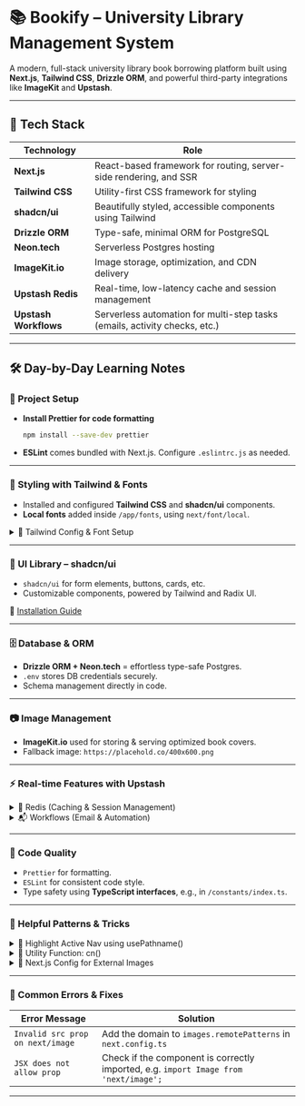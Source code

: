 # 📚 Bookify – University Library Management System

A modern, full-stack university library book borrowing platform built using **Next.js**, **Tailwind CSS**, **Drizzle ORM**, and powerful third-party integrations like **ImageKit** and **Upstash**.

---

## 🚀 Tech Stack

| Technology            | Role                                                                       |
| --------------------- | -------------------------------------------------------------------------- |
| **Next.js**           | React-based framework for routing, server-side rendering, and SSR          |
| **Tailwind CSS**      | Utility-first CSS framework for styling                                    |
| **shadcn/ui**         | Beautifully styled, accessible components using Tailwind                   |
| **Drizzle ORM**       | Type-safe, minimal ORM for PostgreSQL                                      |
| **Neon.tech**         | Serverless Postgres hosting                                                |
| **ImageKit.io**       | Image storage, optimization, and CDN delivery                              |
| **Upstash Redis**     | Real-time, low-latency cache and session management                        |
| **Upstash Workflows** | Serverless automation for multi-step tasks (emails, activity checks, etc.) |

---

## 🛠️ Day-by-Day Learning Notes

### 🔧 Project Setup

* **Install Prettier for code formatting**

  ```bash
  npm install --save-dev prettier
  ```
* **ESLint** comes bundled with Next.js. Configure `.eslintrc.js` as needed.

---

### 🎨 Styling with Tailwind & Fonts

* Installed and configured **Tailwind CSS** and **shadcn/ui** components.
* **Local fonts** added inside `/app/fonts`, using `next/font/local`.

<details>
<summary>📝 Tailwind Config & Font Setup</summary>

```tsx
// tailwind.config.ts
theme: {
  extend: {
    fontFamily: {
      bebas: ["var(--bebas-neue)"],
    },
    backgroundImage: {
      pattern: "url('/images/pattern.webp')",
    },
  }
}
```

```tsx
// layout.tsx

import localFont from "next/font/local";

const ibmPlexSans = localFont({
  src: [
    { path: '/fonts/IBMPlexSans-Regular.ttf', weight: '400', style: 'normal' },
    { path: '/fonts/IBMPlexSans-Medium.ttf', weight: '500', style: 'normal' },
    { path: '/fonts/IBMPlexSans-SemiBold.ttf', weight: '600', style: 'normal' },
    { path: '/fonts/IBMPlexSans-Bold.ttf', weight: '700', style: 'normal' },
  ],
});

const bebasNeue = localFont({
  src: [{ path: '/fonts/BebasNeue-Regular.ttf', weight: "400", style: "normal" }],
  variable: "--bebas-neue",
});
```

</details>

---

### 🧱 UI Library – shadcn/ui

* `shadcn/ui` for form elements, buttons, cards, etc.
* Customizable components, powered by Tailwind and Radix UI.

📎 [Installation Guide](https://ui.shadcn.com/docs/installation/next)

---

### 🗄️ Database & ORM

* **Drizzle ORM + Neon.tech** = effortless type-safe Postgres.
* `.env` stores DB credentials securely.
* Schema management directly in code.

---

### 📷 Image Management

* **ImageKit.io** used for storing & serving optimized book covers.
* Fallback image: `https://placehold.co/400x600.png`

---

### ⚡ Real-time Features with Upstash

<details>
<summary>🔄 Redis (Caching & Session Management)</summary>

* Low-latency access to user session or frequently-read book data.
* Perfect for managing real-time stats like "currently borrowed", etc.

</details>

<details>
<summary>📬 Workflows (Email & Automation)</summary>

* Automate onboarding flows, send reminders if users are inactive.
* Ideal for email verification, overdue notifications, etc.

</details>

---

### 🧼 Code Quality

* `Prettier` for formatting.
* `ESLint` for consistent code style.
* Type safety using **TypeScript interfaces**, e.g., in `/constants/index.ts`.

---

### 🧠 Helpful Patterns & Tricks

<details>
<summary>🔄 Highlight Active Nav using usePathname()</summary>

```tsx
import { usePathname } from "next/navigation";

const pathname = usePathname();
<Link href="/library" className={cn('text-base cursor-pointer capitalize', pathname === '/library' ? 'text-light-200' : 'text-light-100')}>
```

</details>

<details>
<summary>🧠 Utility Function: cn()</summary>

Utility function to conditionally join Tailwind class names.

```tsx
import { cn } from '@/lib/utils';
<Link href="/library" className={cn('text-base cursor-pointer capitalize', pathname === '/library' ? 'text-light-200' : 'text-light-100')}>
```

Used like:

```tsx
<div className={cn("base-class", isActive && "highlight")} />
```

</details>

<details>
<summary>🧩 Next.js Config for External Images</summary>

```ts
// next.config.ts
const nextConfig = {
  images: {
    remotePatterns: [
      {
        protocol: 'https',
        hostname: 'placehold.co',
      },
      {
        protocol: 'https',
        hostname: 'm.media-amazon.com',
      },
    ],
  },
};

export default nextConfig;
```

</details>

---

### 🐞 Common Errors & Fixes

| Error Message                    | Solution                                                                             |
| -------------------------------- | ------------------------------------------------------------------------------------ |
| `Invalid src prop on next/image` | Add the domain to `images.remotePatterns` in `next.config.ts`                        |
| `JSX does not allow prop`        | Check if the component is correctly imported, e.g. `import Image from 'next/image';` |

---
